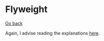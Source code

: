 # Flyweight

[Go back](..)

Again, I advise reading the explanations
[here](https://java-design-patterns.com/patterns/flyweight/).